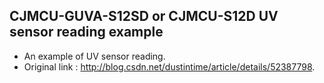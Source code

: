 ## CJMCU-GUVA-S12SD or CJMCU-S12D UV sensor reading example

- An example of UV sensor reading.
- Original link : http://blog.csdn.net/dustintime/article/details/52387798.